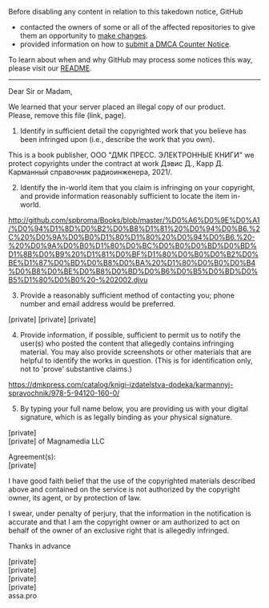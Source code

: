 Before disabling any content in relation to this takedown notice, GitHub
- contacted the owners of some or all of the affected repositories to give them an opportunity to [make changes](https://docs.github.com/en/github/site-policy/dmca-takedown-policy#a-how-does-this-actually-work).
- provided information on how to [submit a DMCA Counter Notice](https://docs.github.com/en/articles/guide-to-submitting-a-dmca-counter-notice).

To learn about when and why GitHub may process some notices this way, please visit our [README](https://github.com/github/dmca/blob/master/README.md#anatomy-of-a-takedown-notice).

---

Dear Sir or Madam,

We learned that your server placed an illegal copy of our product.  
Please, remove this file (link, page).


1. Identify in sufficient detail the copyrighted work that you believe has been infringed upon (i.e., describe the work that you own).


This is a book publisher, ООО "ДМК ПРЕСС. ЭЛЕКТРОННЫЕ КНИГИ" we protect copyrights under the contract at work Дэвис Д., Карр Д. Карманный справочник радиоинженера, 2021/.


2. Identify the in-world item that you claim is infringing on your copyright, and provide information reasonably sufficient to locate the item in-world.

http://github.com/spbroma/Books/blob/master/%D0%A6%D0%9E%D0%A1/%D0%94%D1%8D%D0%B2%D0%B8%D1%81%20%D0%94%D0%B6.%2C%20%D0%9A%D0%B0%D1%80%D1%80%20%D0%94%D0%B6.%20-%20%D0%9A%D0%B0%D1%80%D0%BC%D0%B0%D0%BD%D0%BD%D1%8B%D0%B9%20%D1%81%D0%BF%D1%80%D0%B0%D0%B2%D0%BE%D1%87%D0%BD%D0%B8%D0%BA%20%D1%80%D0%B0%D0%B4%D0%B8%D0%BE%D0%B8%D0%BD%D0%B6%D0%B5%D0%BD%D0%B5%D1%80%D0%B0%20-%202002.djvu

3. Provide a reasonably sufficient method of contacting you; phone number and email address would be preferred.

[private] [private] [private]

4. Provide information, if possible, sufficient to permit us to notify the user(s) who posted the content that allegedly contains infringing material. You may also provide screenshots or other materials that are helpful to identify the works in question. (This is for identification only, not to 'prove' substantive claims.)

https://dmkpress.com/catalog/knigi-izdatelstva-dodeka/karmannyj-spravochnik/978-5-94120-160-0/

5. By typing your full name below, you are providing us with your digital signature, which is as legally binding as your physical signature.

[private]  
[private] of Magnamedia LLC

Agreement(s):  
[private]  


I have good faith belief that the use of the copyrighted materials described above and contained on the service is not authorized by the copyright owner, its agent, or by protection of law.

I swear, under penalty of perjury, that the information in the notification is accurate and that I am the copyright owner or am authorized to act on behalf of the owner of an exclusive right that is allegedly infringed.

Thanks in advance

[private]  
[private]  
[private]  
[private]  
assa.pro
